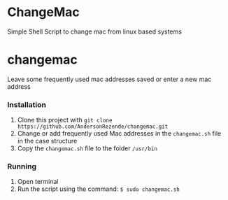 ChangeMac
==============
Simple Shell Script to change mac from linux based systems

# changemac
Leave some frequently used mac addresses saved or enter a new mac address

### Installation

1. Clone this project with `git clone https://github.com/AndersonRezende/changemac.git`
2. Change or add frequently used Mac addresses in the `changemac.sh` file in the case structure
3. Copy the `changemac.sh` file to the folder `/usr/bin`

### Running

1. Open terminal
2. Run the script using the command: `$ sudo changemac.sh`
